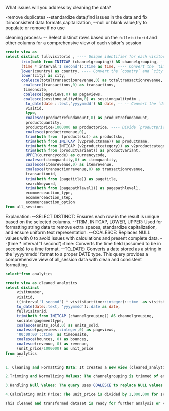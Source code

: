What issues will you address by cleaning the data?

-remove duplicates
--standardize data;find issues in the data and fix it:inconsistent data formats,capitalization,
--null or blank value,try to populate or remove if no use

cleaning process:
-- Select distinct rows based on the `fullvisitorid` and other columns for a comprehensive view of each visitor's session
```sql
create view as
select distinct fullvisitorid , ---- Unique identifier for each visitor
       trim(both from INITCAP (channelgrouping)) AS channelgrouping, -- -- Format the `channelgrouping` column by trimming ----whitespace and capitalizing the first letter of each word
	   (time * interval'1 second')::time as time, ---- Convert the `time` column from seconds to a time format
	   lower(country) as country, ---- Convert the `country` and `city` columns to lowercase for consistency
	   lower(city) as city,
	   coalesce(totaltransactionrevenue,0) as totaltransactionrevenue, -- -- Replace NULL values in totaltransactionrevenue` with 0
	    coalesce(transactions,0) as transactions,
		timeonsite,
		coalesce(pageviews,0) as pageviews,
		coalesce(sessionqualitydim,0) as sessionqualitydim ,
		 to_date(date ::text,'yyyymmdd') AS date, -- -- Convert the `date` column (assumed to be in 'yyyymmdd' format) to a date type
		 visitid,
		 type,
		 coalesce(productrefundamount,0) as productrefundamount,
		 productquantity,
		 productprice/1000000 as productprice, ---- Divide `productprice` by 1,000,000 to convert from micros to standard currency format
		 coalesce(productrevenue,0),
		 trim(both from  (productsku)) as productsku,
		 trim(both from INITCAP (v2productname)) as productname,
		 trim(both from INTICAP (v2productcategory)) as v2productcategory,
		 trim(both from (productvariant)) as productvariant,
		 UPPER(currencycode) as currencycode,
		 coalesce(itemquantity,0) as itemquantity,
		 coalesce(itemrevenue,0) as itemrevenue,
		 coalesce(transactionrevenue,0) as transactionrevenue,
		 transactionid,
		 trim(both from (pagetitle)) as pagetitle,
		 searchkeyword,
		 trim(both from (pagepathlevel1)) as pagepathlevel1,
		 ecommerceaction_type,
		 ecommerceaction_step,
		 ecommerceaction_option
from all_sessions

```


Explanation:
--SELECT DISTINCT: Ensures each row in the result is unique based on the selected columns.
--TRIM, INITCAP, LOWER, UPPER: Used for formatting string data to remove extra spaces, standardize capitalization, and ensure uniform text representation.
--COALESCE: Replaces NULL values with 0 to avoid issues with calculations and present complete data.
--(time * interval '1 second')::time: Converts the time field (assumed to be in seconds) to a time format.
--TO_DATE: Converts a date stored as a string in the 'yyyymmdd' format to a proper DATE type.
This query provides a comprehensive view of all_session data with clean and consistent formatting.




```sql
select*from analytics

create view as cleaned_analytics
select distinct
     visitnumber,
     visitid, 
     ((interval'1 second') * visitstarttime::integer)::time  as visitstarttime,---- Converts visitstarttime (in seconds) to a TIME data type
     to_date(date::text, 'yyyymmdd')::date as date,
     fullvisitorid,
     trim(both from INITCAP (channelgrouping)) AS channelgrouping,
     socialengagementtype,
     coalesce(units_sold,0) as units_sold,
     coalesce(pageviews::integer,0) as pageviews,
     '00:00:00'::time  as timeonsite,
     coalesce(bounces, 0) as bounces,
     coalesce(revenue, 0) as revenue,
     (unit_price/1000000) as unit_price
from analytics
     ```

1. Cleaning and Formatting Data: It creates a new view (cleaned_analytics) from the analytics table, transforming certain fields for clarity and consistency. It formats the visitstarttime field to a TIME type and converts the date field into a standard DATE format.

2.Trimming and Normalizing Values: The channelgrouping is trimmed of extra spaces and capitalized using INITCAP to ensure uniform formatting.

3.Handling Null Values: The query uses COALESCE to replace NULL values in several columns (units_sold, pageviews, bounces, revenue) with zero, ensuring no missing data.

4.Calculating Unit Price: The unit_price is divided by 1,000,000 for scaling, adjusting the values to the intended range for analysis.

This cleaned and transformed dataset is ready for further analysis or visualization.










